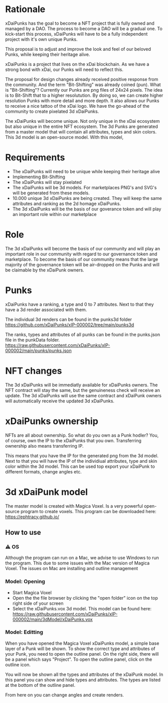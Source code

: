 # Rationale
xDaiPunks has the goal to become a NFT project that is fully owned and managed by a DAO. The process to become a DAO will be a gradual one. To kick-start this process, xDaiPunks will have to be a fully independent project with it's own unique Punks.

This proposal is to adjust and improve the look and feel of our beloved Punks, while keeping their heritage alive.

xDaiPunks is a project that lives on the xDai blockchain. As we have a strong bond with xDai, our Punks will need to reflect this.

The proposal for design changes already received positive response from the community. And the term "Bit-Shifting" was already coined (pun). What is "Bit-Shifting"? Currently our Punks are png files of 24x24 pixels. The idea is to Bit-Shift that to a higher resolutution. By doing so, we can create higher resolution Punks with more detail and more depth. It also allows our Punks to receive a nice tattoo of the xDai logo. We have the go-ahead of the community to create pixelated 3d xDaiPunks.

The xDaiPunks will become unique. Not only unique in the xDai ecosystem but also unique in the entire NFT ecosystem. The 3d Punks are generated from a master model that will contain all attributes, types and skin colors. This 3d model is an open-source model. With this model,  

# Requirements
- The xDaiPunks will need to be unique while keeping their heritage alive
- Implementing Bit-Shifting
- The xDaiPunks will stay pixelated
- The xDaiPunks will be 3d models. For marketplaces PNG's and SVG's will be generated from these models.
- 10.000 unique 3d xDaiPunks are being created. They will keep the same attributes and ranking as the 2d homage xDaiPunks.
- The 3d xDaiPunks will be the basis of our goverance token and will play an important role within our marketplace

# Role
The 3d xDaiPunks will become the basis of our community and will play an important role in our community with regard to our governance token and marketplace. To become the basis of our community means that the large majority of the governance token will be air-dropped on the Punks and will be claimable by the xDaiPunk owners. 

# Punks
xDaiPunks have a ranking, a type and 0 to 7 attributes. Next to that they have a 3d render associated with them.

The individual 3d renders can be found in the punks3d folder https://github.com/xDaiPunks/xIP-000002/tree/main/punks3d

The ranks, types and attributes of all punks can be found in the punks.json file in the punkData folder. https://raw.githubusercontent.com/xDaiPunks/xIP-000002/main/punks/punks.json


# NFT changes
The 3d xDaiPunks will be immediatly available for xDaiPunks owners. The NFT contract will stay the same, but the genuineness check will receive an update. The 3d xDaiPunks will use the same contract and xDaiPunk owners will automatically receive the updated 3d xDaiPunks.

# xDaiPunks ownership
NFTs are all about ownership. So what do you own as a Punk hodler? You, of course, own the IP to the xDaiPunks that you own. Transferring ownership also means transferring IP. 

This means that you have the IP for the generated png from the 3d model. Next to that you will have the IP of the individiual attributes, type and skin color within the 3d model. This can be used top export your xDaiPunk to different formats, change angles etc.

# 3d xDaiPunk model
The master model is created with Magica Voxel. Is a very powerful open-source program to create voxels. This program can be downloaded here: https://ephtracy.github.io/

## How to use

### ⚠️ OS 
Although the program can run on a Mac, we advise to use Windows to run the program. This due to some issues with the Mac version of Magica Voxel. The issues on Mac are installing and outline management

### Model: Opening
- Start Magica Voxel
- Open the the file browser by clicking the "open folder" icon on the top right side of your screen
- Select the xDaiPunks.vox 3d model. This model can be found here: https://raw.githubusercontent.com/xDaiPunks/xIP-000002/main/3dModel/xDaiPunks.vox

### Model: Editting
When you have opened the Magica Voxel xDaiPunks model, a simple base layer of a Punk will be shown. To show the correct type and attributes of your Punk, you need to open the outline panel. On the right side, there will be a panel which says "Project". To open the outline panel, click on the outline icon. 

You will now be shown all the types and attributes of the xDaiPunk model. In this panel you can show and hide types and attributes. The types are listed at the bottom of the outline panel.

From here on you can change angles and create renders.
